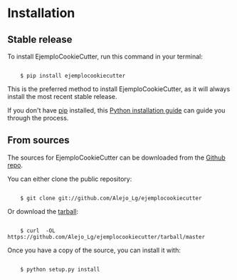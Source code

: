 # Installation


## Stable release

To install EjemploCookieCutter, run this command in your terminal:

```batch

    $ pip install ejemplocookiecutter
```

This is the preferred method to install EjemploCookieCutter, as it will always
install the most recent stable release.

If you don't have [pip](https://pip.pypa.io) installed, this 
[Python installation guide](http://docs.python-guide.org/en/latest/starting/installation/) 
can guide you through the process.


## From sources

The sources for EjemploCookieCutter can be downloaded from the 
[Github repo](https://github.com/Alejo_Lg/ejemplocookiecutter).

You can either clone the public repository:

```batch

    $ git clone git://github.com/Alejo_Lg/ejemplocookiecutter
```

Or download the [tarball](https://github.com/Alejo_Lg/ejemplocookiecutter/tarball/master):

```batch

    $ curl  -OL https://github.com/Alejo_Lg/ejemplocookiecutter/tarball/master
```

Once you have a copy of the source, you can install it with:

```batch

    $ python setup.py install
```
